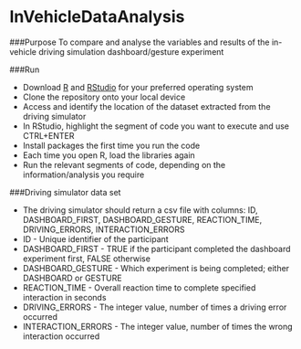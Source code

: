 # InVehicleDataAnalysis

###Purpose
To compare and analyse the variables and results of the in-vehicle driving simulation dashboard/gesture experiment

###Run
* Download [R](https://www.r-project.org/) and [RStudio](https://rstudio.com/products/rstudio/download/) for your preferred operating system
* Clone the repository onto your local device
* Access and identify the location of the dataset extracted from the driving simulator
* In RStudio, highlight the segment of code you want to execute and use CTRL+ENTER
* Install packages the first time you run the code
* Each time you open R, load the libraries again
* Run the relevant segments of code, depending on the information/analysis you require

###Driving simulator data set
* The driving simulator should return a csv file with columns: ID, DASHBOARD_FIRST, DASHBOARD_GESTURE, REACTION_TIME, DRIVING_ERRORS, INTERACTION_ERRORS
* ID - Unique identifier of the participant
* DASHBOARD_FIRST - TRUE if the participant completed the dashboard experiment first, FALSE otherwise
* DASHBOARD_GESTURE - Which experiment is being completed; either DASHBOARD or GESTURE
* REACTION_TIME - Overall reaction time to complete specified interaction in seconds
* DRIVING_ERRORS - The integer value, number of times a driving error occurred
* INTERACTION_ERRORS - The integer value, number of times the wrong interaction occurred